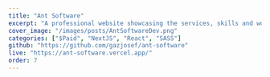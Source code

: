```yaml
---
title: "Ant Software"
excerpt: "A professional website showcasing the services, skills and work of Ant Software."
cover_image: "/images/posts/AntSoftwareDev.png"
categories: ["$Paid", "NextJS", "React", "SASS"]
github: "https://github.com/gazjosef/ant-software"
live: "https://ant-software.vercel.app/"
order: 7
---
```

